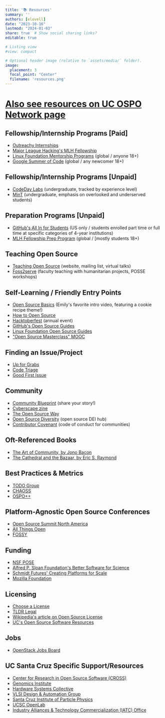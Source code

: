 ```yaml
---
title: '📚 Resources'
summary: ''
authors: [elovell]
date: "2023-10-16"
lastmod: "2024-01-03"
share: true  # Show social sharing links?
editable: true

# Listing view
#view: compact

# Optional header image (relative to `assets/media/` folder).
image:
  placement: 3
  focal_point: "Center"
  filename: 'resources.png'
--- 
```


# [Also see resources on UC OSPO Network page](https://ucospo.net/oss-resources/) 
## Fellowship/Internship Programs \[Paid\]

-   [Outreachy Internships](https://www.outreachy.org)
-   [Major League Hacking's MLH Fellowship](https://fellowship.mlh.io)
-   [Linux Foundation Mentorship Programs](https://www.linuxfoundation.org/about/mentorship-programs/) (global
    / anyone 18+)
-   [Google Summer of Code](https://summerofcode.withgoogle.com) (global
    / any newcomer 18+)

## Fellowship/Internship Programs \[Unpaid\]

-   [CodeDay Labs](https://labs.codeday.org) (undergraduate,
    tracked by experience level)
-   [MinT](https://mentorsintech.com) (undergraduate,
    emphasis on overlooked and underserved students)

## Preparation Programs \[Unpaid\]

-   [GitHub's All In for Students](https://allinopensource.org/students/) (US
    only / students enrolled part time or full time at specific
    categories of 4-year institutions)
-   [MLH Fellowship Prep Program](https://fellowship.mlh.io/programs/prep) (global
    / [mostly students 18+)


## Teaching Open Source

-   [Teaching Open Source](https://teachingopensource.org) (website,
    mailing list, virtual talks)
-   [Foss2serve](http://foss2serve.org) (faculty
    teaching with humanitarian projects, POSSE workshops)

## Self-Learning / Friendly Entry Points

-   [Open Source Basics](https://www.youtube.com/watch?v=upxUAI-fAtE) (Emily's
    favorite intro video, featuring a cookie recipe theme!)
-   [How to Open Source](https://howtoopensource.dev)
-   [Hacktoberfest](https://hacktoberfest.com) (annual
    event)
-   [GitHub's Open Source Guides](https://opensource.guide)
-   [Linux Foundation Open Source Guides](https://www.linuxfoundation.org/resources/open-source-guides)
-   ["Open Source Masterclass" MOOC](https://opensourcemasterclass.org/)

## Finding an Issue/Project

-   [Up for Grabs](https://up-for-grabs.net/)
-   [Code Triage](https://www.codetriage.com)
-   [Good First Issue](https://goodfirstissue.dev)

## Community

-   [Community Blueprint](http://openinfra.dev/experience) (share
    your story!)
-   [Cyberscape zine](https://www.canva.com/design/DAFfXNmlV6c/ROH5x8hi8iorow2sT-fxVA/edit?utm_content%3DDAFfXNmlV6c%26utm_campaign%3Ddesignshare%26utm_medium%3Dlink2%26utm_source%3Dsharebutton)
-   [The Open Source Way](https://www.theopensourceway.org)
-   [Open Source Diversity](https://opensourcediversity.org) (open
    source DEI hub)
-   [Contributor Covenant](https://www.contributor-covenant.org) (code
    of conduct for communities)
    
## Oft-Referenced Books

-   [The Art of Community, by Jono Bacon](https://www.jonobacon.com/books/artofcommunity/)
-   [The Cathedral and the Bazaar, by Eric S. Raymond](http://www.catb.org/~esr/writings/cathedral-bazaar/)

## Best Practices & Metrics

-   [TODO Group](https://todogroup.org)
-   [CHAOSS](https://chaoss.community)
-   [OSPO++](https://ospoplusplus.org)

## Platform-Agnostic Open Source Conferences

-   [Open Source Summit North America](https://events.linuxfoundation.org/open-source-summit-north-america/)
-   [All Things Open](https://www.allthingsopen.org)
-   [FOSSY](https://fossy.us)

## Funding

-   [NSF POSE](https://www.nsf.gov/pubs/2022/nsf22572/nsf22572.htm)
-   [Alfred P. Sloan Foundation's Better Software for Science](https://sloan.org/programs/digital-technology/better-software-for-science)
-   [Schmidt Futures' Creating Platforms for Scale](https://www.schmidtfutures.com/our-work/creating-platforms-for-scale/)
-   [Mozilla Foundation](https://foundation.mozilla.org/en/what-we-fund/)

## Licensing

-   [Choose a License](https://choosealicense.com/)
-   [TLDR Legal](https://www.tldrlegal.com)
-   [Wikipedia's article on Open Source License](https://en.wikipedia.org/wiki/Open-source_license)
-   [UC's Open Source Software Resources](https://security.ucop.edu/resources/open-source-software-licensing.html)

## Jobs

-   [OpenStack Jobs Board](https://www.openstack.org/community/jobs/)

## UC Santa Cruz Specific Support/Resources

-   [Center for Research in Open Source Software (CROSS)](https://cross.ucsc.edu/)
-   [Genomics Institute](https://genomics.ucsc.edu/)
-   [Hardware Systems Collective](https://hsc.ucsc.edu/)
-   [VLSI Design & Automation Group](https://github.com/vlsida)
-   [Santa Cruz Institute of Particle Physics](https://scipp.science.ucsc.edu/outreach/)
-   [UCSC OpenLab](https://openlabresearch.com/)
-   [Industry Alliances & Technology Commercialization (IATC) Office](https://officeofresearch.ucsc.edu/iatc/index.html)
